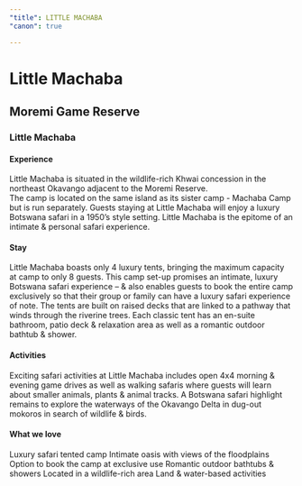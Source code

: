 ```yaml
---
"title": LITTLE MACHABA
"canon": true

---
```


# Little Machaba
## Moremi Game Reserve
### Little Machaba

#### Experience
Little Machaba is situated in the wildlife-rich Khwai concession in the northeast Okavango adjacent to the Moremi Reserve.  
The camp is located on the same island as its sister camp - Machaba Camp but is run separately.  Guests staying at Little Machaba will enjoy a luxury Botswana safari in a 1950’s style setting.
Little Machaba is the epitome of an intimate &amp; personal safari experience.

#### Stay
Little Machaba boasts only 4 luxury tents, bringing the maximum capacity at camp to only 8 guests.  This camp set-up promises an intimate, luxury Botswana safari experience – &amp; also enables guests to book the entire camp exclusively so that their group or family can have a luxury safari experience of note.
The tents are built on raised decks that are linked to a pathway that winds through the riverine trees.  Each classic tent has an en-suite bathroom, patio deck &amp; relaxation area as well as a romantic outdoor bathtub &amp; shower.

#### Activities
Exciting safari activities at Little Machaba includes open 4x4 morning &amp; evening game drives as well as walking safaris where guests will learn about smaller animals, plants &amp; animal tracks.
A Botswana safari highlight remains to explore the waterways of the Okavango Delta in dug-out mokoros in search of wildlife &amp; birds.


#### What we love
Luxury safari tented camp
Intimate oasis with views of the floodplains
Option to book the camp at exclusive use
Romantic outdoor bathtubs &amp; showers
Located in a wildlife-rich area
Land &amp; water-based activities